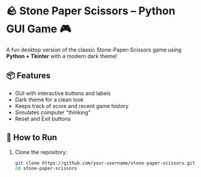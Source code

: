 # 🪨 Stone Paper Scissors – Python GUI Game 🎮

A fun desktop version of the classic Stone-Paper-Scissors game using **Python + Tkinter** with a modern dark theme!

## 📦 Features
- GUI with interactive buttons and labels
- Dark theme for a clean look
- Keeps track of score and recent game history
- Simulates computer "thinking"
- Reset and Exit buttons

## 🚀 How to Run
1. Clone the repository:
   ```bash
   git clone https://github.com/your-username/stone-paper-scissors.git
   cd stone-paper-scissors
